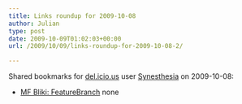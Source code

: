 ```yaml
---
title: Links roundup for 2009-10-08
author: Julian
type: post
date: 2009-10-09T01:02:03+00:00
url: /2009/10/09/links-roundup-for-2009-10-08-2/

---
```

Shared bookmarks for [del.icio.us][1] user [Synesthesia][2] on 2009-10-08:

  * [MF Bliki: FeatureBranch][3] 
    none</li> </ul>

 [1]: http://del.icio.us/
 [2]: http://del.icio.us/synesthesia
 [3]: http://martinfowler.com/bliki/FeatureBranch.html
